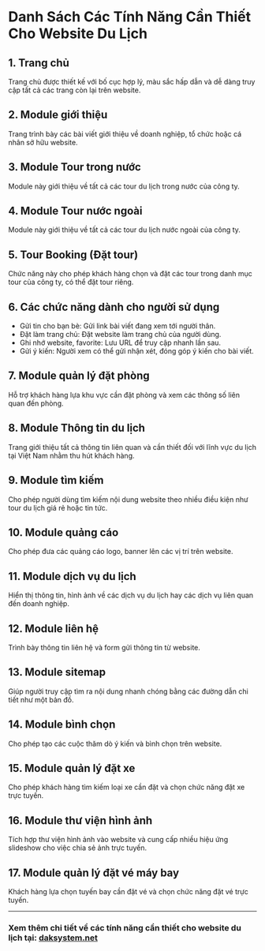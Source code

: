 # Danh Sách Các Tính Năng Cần Thiết  Cho Website Du Lịch

## 1. Trang chủ
Trang chủ được thiết kế với bố cục hợp lý, màu sắc hấp dẫn và dễ dàng truy cập tất cả các trang còn lại trên website.

## 2. Module giới thiệu
Trang trình bày các bài viết giới thiệu về doanh nghiệp, tổ chức hoặc cá nhân sở hữu website.

## 3. Module Tour trong nước
Module này giới thiệu về tất cả các tour du lịch trong nước của công ty.

## 4. Module Tour nước ngoài
Module này giới thiệu về tất cả các tour du lịch nước ngoài của công ty.

## 5. Tour Booking (Đặt tour)
Chức năng này cho phép khách hàng chọn và đặt các tour trong danh mục tour của công ty, có thể đặt tour riêng.

## 6. Các chức năng dành cho người sử dụng
- Gửi tin cho bạn bè: Gửi link bài viết đang xem tới người thân.
- Đặt làm trang chủ: Đặt website làm trang chủ của người dùng.
- Ghi nhớ website, favorite: Lưu URL để truy cập nhanh lần sau.
- Gửi ý kiến: Người xem có thể gửi nhận xét, đóng góp ý kiến cho bài viết.

## 7. Module quản lý đặt phòng
Hỗ trợ khách hàng lựa khu vực cần đặt phòng và xem các thông số liên quan đến phòng.

## 8. Module Thông tin du lịch
Trang giới thiệu tất cả thông tin liên quan và cần thiết đối với lĩnh vực du lịch tại Việt Nam nhằm thu hút khách hàng.

## 9. Module tìm kiếm
Cho phép người dùng tìm kiếm nội dung website theo nhiều điều kiện như tour du lịch giá rẻ hoặc tin tức.

## 10. Module quảng cáo
Cho phép đưa các quảng cáo logo, banner lên các vị trí trên website.

## 11. Module dịch vụ du lịch
Hiển thị thông tin, hình ảnh về các dịch vụ du lịch hay các dịch vụ liên quan đến doanh nghiệp.

## 12. Module liên hệ
Trình bày thông tin liên hệ và form gửi thông tin từ website.

## 13. Module sitemap
Giúp người truy cập tìm ra nội dung nhanh chóng bằng các đường dẫn chi tiết như một bản đồ.

## 14. Module bình chọn
Cho phép tạo các cuộc thăm dò ý kiến và bình chọn trên website.

## 15. Module quản lý đặt xe
Cho phép khách hàng tìm kiếm loại xe cần đặt và chọn chức năng đặt xe trực tuyến.

## 16. Module thư viện hình ảnh
Tích hợp thư viện hình ảnh vào website và cung cấp nhiều hiệu ứng slideshow cho việc chia sẻ ảnh trực tuyến.

## 17. Module quản lý đặt vé máy bay
Khách hàng lựa chọn tuyến bay cần đặt vé và chọn chức năng đặt vé trực tuyến.

---

### Xem thêm chi tiết về các tính năng cần thiết cho website du lịch tại: [daksystem.net](https://daksystem.net/tinh-nang-can-thiet-cho-website-du-lich.html)

